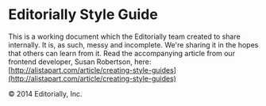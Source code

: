 # Editorially Style Guide

This is a working document which the Editorially team created to share internally. It is, as such, messy and incomplete. We're sharing it in the hopes that others can learn from it. Read the accompanying article from our frontend developer, Susan Robertson, here: [http://alistapart.com/article/creating-style-guides](http://alistapart.com/article/creating-style-guides)





© 2014 Editorially, Inc.
